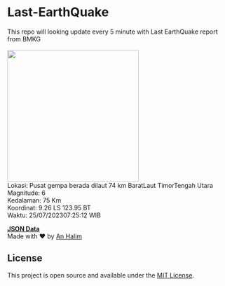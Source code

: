 # Last-EarthQuake
This repo will looking update every 5 minute with Last EarthQuake report from BMKG
<br>
<br>
<img src="https://static.bmkg.go.id/20230725072512.mmi.jpg" width="300"/>
<br>
Lokasi: Pusat gempa berada dilaut 74 km BaratLaut TimorTengah Utara <br>
Magnitude: 6 <br>
Kedalaman: 75 Km <br>
Koordinat: 9.26 LS 123.95 BT <br>
Waktu: 25/07/202307:25:12 WIB <br>

<a href="./data/data.json">**JSON Data**</a>
<br>
Made with ❤️ by <a href="https://github.com/an-halim">An Halim</a>
## License

This project is open source and available under the [MIT License](LICENSE).
